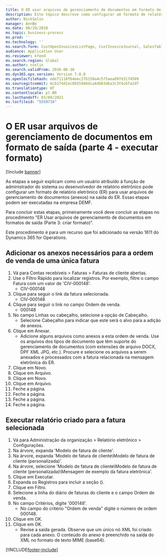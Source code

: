 ```yaml
---
title: O ER usar arquivos de gerenciamento de documentos em formato de saída (parte 4 - executar formato)
description: Este tópico descreve como configurar um formato de relatório eletrônico para usar arquivos de gerenciamento de documentos na saída de ER. (Parte 4)
author: NickSelin
manager: AnnBe
ms.date: 08/29/2018
ms.topic: business-process
ms.prod: ''
ms.technology: ''
ms.search.form: CustOpenInvoicesListPage, CustInvoiceJournal, SalesTable, ERSolutionTable
audience: Application User
ms.reviewer: kfend
ms.search.region: Global
ms.author: nselin
ms.search.validFrom: 2016-06-30
ms.dyn365.ops.version: Version 7.0.0
ms.openlocfilehash: ede71118f64eec27b150a4c575aead97d3174509
ms.sourcegitcommit: 6cb174d1ec8b55946dca4db03d6a3c3f4c6fa2df
ms.translationtype: HT
ms.contentlocale: pt-BR
ms.lasthandoff: 03/09/2021
ms.locfileid: "5559716"
---
```

# <a name="er-use-document-management-files-in-format-outputs-part-4---run-format"></a>O ER usar arquivos de gerenciamento de documentos em formato de saída (parte 4 - executar formato)

[!include [banner](../../includes/banner.md)]

As etapas a seguir explicam como um usuário atribuído à função de administrador do sistema ou desenvolvedor de relatório eletrônico pode configurar um formato de relatório eletrônico (ER) para usar arquivos de gerenciamento de documentos (anexos) na saída do ER. Essas etapas podem ser executadas na empresa DEMF.

Para concluir estas etapas, primeiramente você deve concluir as etapas no procedimento "ER Usar arquivos de gerenciamento de documentos em formatos de saída (Parte 3: criar formato)".

Este procedimento é para um recurso que foi adicionado na versão 1611 do Dynamics 365 for Operations.


## <a name="add-necessary-attachments-for-sales-order-of-a-single-invoice"></a>Adicionar os anexos necessários para a ordem de venda de uma única fatura
1. Vá para Contas recebíveis > Faturas > Faturas de cliente abertas.
2. Use o Filtro Rápido para localizar registros. Por exemplo, filtre o campo Fatura com um valor de 'CIV-000148'.
    * CIV-000148  
3. Clique para seguir o link da fatura selecionada.
    * CIV-000148  
4. Clique para seguir o link no campo Ordem de venda.
    * 000148  
5. No campo Linhas ou cabeçalho, selecione a opção de Cabeçalho.
    * Selecione Cabeçalho para indicar que este será o alvo para a adição de anexos.  
6. Clique em Anexar.
    * Adicione alguns arquivos como anexos a esta ordem de venda. Use os arquivos dos tipos de documento que têm suporte do gerenciamento de documentos (com extensões de arquivo DOCX, DPF XML JPG, etc.). Procure e selecione os arquivos a serem anexados e processados com a fatura relacionada na mensagem eletrônica do ER.  
7. Clique em Novo.
8. Clique em Arquivo.
9. Clique em Novo.
10. Clique em Arquivo.
11. Feche a página.
12. Feche a página.
13. Feche a página.
14. Feche a página.

## <a name="run-the-designed-report-for-the-selected-invoice"></a>Executar relatório criado para a fatura selecionada
1. Vá para Administração da organização > Relatório eletrônico > Configurações.
2. Na árvore, expanda 'Modelo de fatura de cliente'.
3. Na árvore, expanda 'Modelo de fatura de cliente\Modelo de fatura de cliente (personalizada)'.
4. Na árvore, selecione 'Modelo de fatura de cliente\Modelo de fatura de cliente (personalizada)\Mensagem de exemplo da fatura eletrônica'.
5. Clique em Executar.
6. Expanda os Registros para incluir a seção ().
7. Clique em Filtro.
8. Selecione a linha do diário de faturas do cliente e o campo Ordem de venda.
9. No campo Critérios, digite '000148'.
    * No campo do critério "Ordem de venda" digite o número de ordem 000148.  
10. Clique em OK.
11. Clique em OK.
    * Revise a saída gerada. Observe que um único nó XML foi criado para cada anexo. O conteúdo do anexo é preenchido na saída do XML no formato de texto MIME (base64).  



[!INCLUDE[footer-include](../../../../includes/footer-banner.md)]